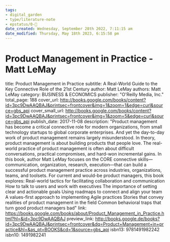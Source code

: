 ```yaml
---
tags: 
- digital_garden
- type/literature-note
- epstatus/0-🌰
date_created: Wednesday, September 28th 2022, 7:11:15 am
date_modified: Thursday, May 18th 2023, 6:15:58 pm
---
```

# Product Management in Practice - Matt LeMay

title: Product Management in Practice
subtitle: A Real-World Guide to the Key Connective Role of the 21st Century
author: Matt LeMay
authors: Matt LeMay
category: BUSINESS & ECONOMICS
publisher: "O'Reilly Media, Inc."
total_page: 188
cover_url: http://books.google.com/books/content?id=3pc9DwAAQBAJ&printsec=frontcover&img=1&zoom=1&edge=curl&source=gbs_api
cover_small_url: http://books.google.com/books/content?id=3pc9DwAAQBAJ&printsec=frontcover&img=1&zoom=5&edge=curl&source=gbs_api
publish_date: 2017-11-08
description: "Product management has become a critical connective role for modern organizations, from small technology startups to global corporate enterprises. And yet the day-to-day work of product management remains largely misunderstood. In theory, product management is about building products that people love. The real-world practice of product management is often about difficult conversations, practical compromises, and hard-won incremental gains. In this book, author Matt LeMay focuses on the CORE connective skills—communication, organization, research, execution—that can build a successful product management practice across industries, organizations, teams, and toolsets. For current and would-be product managers, this book explores: Real-world tactics for facilitating collaboration and communication How to talk to users and work with executives The importance of setting clear and actionable goals Using roadmaps to connect and align your team A values-first approach to implementing Agile practices Stories that convey realities of product management in the field Common behavioral traps that turn good product managers bad"
link: https://books.google.com/books/about/Product_Management_in_Practice.html?hl=&id=3pc9DwAAQBAJ
preview_link: http://books.google.de/books?id=3pc9DwAAQBAJ&printsec=frontcover&dq=Product+Management+in+practice&hl=&as_pt=BOOKS&cd=1&source=gbs_api
isbn13: 9781491982242
isbn10: 1491982241

